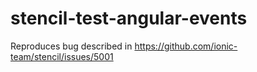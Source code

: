 # stencil-test-angular-events
Reproduces bug described in https://github.com/ionic-team/stencil/issues/5001
